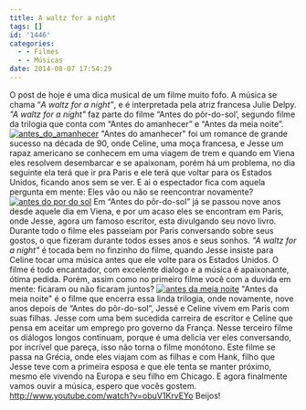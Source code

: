 ```yaml
---
title: A waltz for a night
tags: []
id: '1446'
categories:
  - - Filmes
  - - Músicas
date: 2014-08-07 17:54:29
---
```


O post de hoje é uma dica musical de um filme muito fofo. A música se chama “_A waltz for a night”_, e é interpretada pela atriz francesa Julie Delpy. _"A waltz for a night"_ faz parte do filme “Antes do pôr-do-sol’, segundo filme da trilogia que conta com “Antes do amanhecer” e “Antes da meia noite”. [![antes_do_amanhecer](http://162.243.62.160/wp-content/uploads/2014/08/antes_do_amanhecer.jpg)](http://162.243.62.160/wp-content/uploads/2014/08/antes_do_amanhecer.jpg) "Antes do amanhecer" foi um romance de grande sucesso na década de 90, onde Celine, uma moça francesa, e Jesse um rapaz americano se conhecem em uma viagem de trem e quando em Viena eles resolvem desembarcar e se apaixonam, porém há um problema, no dia seguinte ela terá que ir pra Paris e ele terá que voltar para os Estados Unidos, ficando anos sem se ver. E ai o espectador fica com aquela pergunta em mente: Eles vão ou não se reencontrar novamente? [![antes do por do sol](http://162.243.62.160/wp-content/uploads/2014/08/antes-do-por-do-sol.jpg)](http://162.243.62.160/wp-content/uploads/2014/08/antes-do-por-do-sol.jpg) Em “Antes do pôr-do-sol” já se passou nove anos desde aquele dia em Viena, e por um acaso eles se encontram em Paris, onde Jesse, agora um famoso escritor, esta divulgando seu novo livro. Durante todo o filme eles passeiam por Paris conversando sobre seus gostos, o que fizeram durante todos esses anos e seus sonhos. _"A waltz for a night"_ é tocada bem no finzinho do filme, quando Jesse insiste para Celine tocar uma música antes que ele volte para os Estados Unidos. O filme é todo encantador, com excelente dialogo e a música é apaixonante, ótima pedida. Porém, assim como no primeiro filme você com a duvida em mente: ficaram ou não ficaram juntos? [![antes da meia noite](http://162.243.62.160/wp-content/uploads/2014/08/antes-da-meia-noite.jpg)](http://162.243.62.160/wp-content/uploads/2014/08/antes-da-meia-noite.jpg) "Antes da meia noite" é o filme que encerra essa linda trilogia, onde novamente, nove anos depois de “Antes do pôr-do-sol”, Jessé e Celine vivem em Paris com suas filhas. Jesse com uma bem sucedida carreira de escritor e Celine que pensa em aceitar um emprego pro governo da França. Nesse terceiro filme os diálogos longos continuam, porque é uma delicia ver eles conversando, por incrível que pareça, isso não torna o filme monótono. Este filme se passa na Grécia, onde eles viajam com as filhas e com Hank, filho que Jesse teve com a primeira esposa e que ele tenta se manter próximo, mesmo ele vivendo na Europa e seu filho em Chicago. E agora finalmente vamos ouvir a música, espero que vocês gostem. http://www.youtube.com/watch?v=obuV1KrvEYo Beijos!
